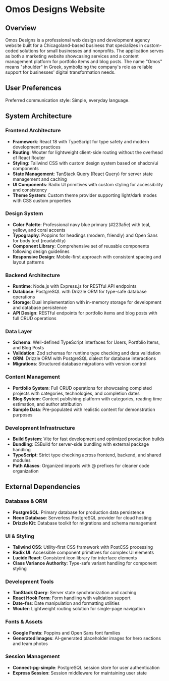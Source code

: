 # Omos Designs Website

## Overview

Omos Designs is a professional web design and development agency website built for a Chicagoland-based business that specializes in custom-coded solutions for small businesses and nonprofits. The application serves as both a marketing website showcasing services and a content management platform for portfolio items and blog posts. The name "Omos" means "shoulder" in Greek, symbolizing the company's role as reliable support for businesses' digital transformation needs.

## User Preferences

Preferred communication style: Simple, everyday language.

## System Architecture

### Frontend Architecture
- **Framework**: React 18 with TypeScript for type safety and modern development practices
- **Routing**: Wouter for lightweight client-side routing without the overhead of React Router
- **Styling**: Tailwind CSS with custom design system based on shadcn/ui components
- **State Management**: TanStack Query (React Query) for server state management and caching
- **UI Components**: Radix UI primitives with custom styling for accessibility and consistency
- **Theme System**: Custom theme provider supporting light/dark modes with CSS custom properties

### Design System
- **Color Palette**: Professional navy blue primary (#223a5e) with teal, yellow, and coral accents
- **Typography**: Poppins for headings (modern, friendly) and Open Sans for body text (readability)
- **Component Library**: Comprehensive set of reusable components following design guidelines
- **Responsive Design**: Mobile-first approach with consistent spacing and layout patterns

### Backend Architecture
- **Runtime**: Node.js with Express.js for RESTful API endpoints
- **Database**: PostgreSQL with Drizzle ORM for type-safe database operations
- **Storage**: Dual implementation with in-memory storage for development and database persistence
- **API Design**: RESTful endpoints for portfolio items and blog posts with full CRUD operations

### Data Layer
- **Schema**: Well-defined TypeScript interfaces for Users, Portfolio Items, and Blog Posts
- **Validation**: Zod schemas for runtime type checking and data validation
- **ORM**: Drizzle ORM with PostgreSQL dialect for database interactions
- **Migrations**: Structured database migrations with version control

### Content Management
- **Portfolio System**: Full CRUD operations for showcasing completed projects with categories, technologies, and completion dates
- **Blog System**: Content publishing platform with categories, reading time estimation, and author attribution
- **Sample Data**: Pre-populated with realistic content for demonstration purposes

### Development Infrastructure
- **Build System**: Vite for fast development and optimized production builds
- **Bundling**: ESBuild for server-side bundling with external package handling
- **TypeScript**: Strict type checking across frontend, backend, and shared modules
- **Path Aliases**: Organized imports with @ prefixes for cleaner code organization

## External Dependencies

### Database & ORM
- **PostgreSQL**: Primary database for production data persistence
- **Neon Database**: Serverless PostgreSQL provider for cloud hosting
- **Drizzle Kit**: Database toolkit for migrations and schema management

### UI & Styling
- **Tailwind CSS**: Utility-first CSS framework with PostCSS processing
- **Radix UI**: Accessible component primitives for complex UI elements
- **Lucide React**: Consistent icon library for interface elements
- **Class Variance Authority**: Type-safe variant handling for component styling

### Development Tools
- **TanStack Query**: Server state synchronization and caching
- **React Hook Form**: Form handling with validation support
- **Date-fns**: Date manipulation and formatting utilities
- **Wouter**: Lightweight routing solution for single-page navigation

### Fonts & Assets
- **Google Fonts**: Poppins and Open Sans font families
- **Generated Images**: AI-generated placeholder images for hero sections and team photos

### Session Management
- **Connect-pg-simple**: PostgreSQL session store for user authentication
- **Express Session**: Session middleware for maintaining user state